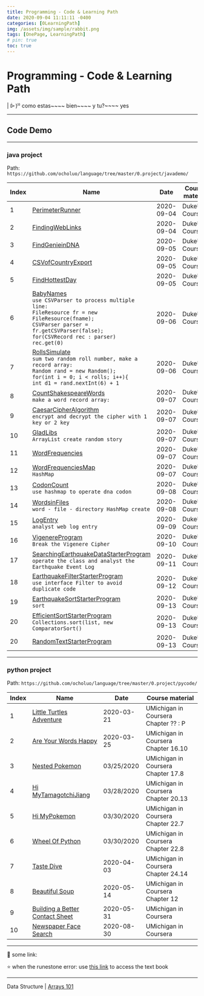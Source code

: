 ```yaml
---
title: Programming - Code & Learning Path
date: 2020-09-04 11:11:11 -0400
categories: [0LearningPath]
img: /assets/img/sample/rabbit.png
tags: [OnePage, LearningPath]
# pin: true
toc: true
---
```


# Programming - Code & Learning Path


| ᐕ)⁾⁾ como estas~~~~ bien~~~~ y tu?~~~~ yes

---

## Code Demo

---

### java project

Path: `https://github.com/ocholuo/language/tree/master/0.project/javademo/`

Index | Name | Date | Course material
---|---|---|---|
1 | [PerimeterRunner](https://github.com/ocholuo/language/tree/master/0.project/javademo/2020-09-04-PerimeterRunner/PerimeterRunner.java) | 2020-09-04 | DukeU in Coursera
2 | [FindingWebLinks](https://github.com/ocholuo/language/tree/master/0.project/javademo/2020-09-04-FindingWebLinks/FindingWebLinks.java) | 2020-09-04 | DukeU in Coursera
3 | [FindGenieinDNA](https://github.com/ocholuo/language/tree/master/0.project/javademo/2020-09-05-FindGenieinDNA/FindGenieinDNA.java) | 2020-09-05 | DukeU in Coursera
4 | [CSVofCountryExport](https://github.com/ocholuo/language/tree/master/0.project/javademo/2020-09-05-CSVofCountryExport/CSVofCountryExport.java) | 2020-09-05 | DukeU in Coursera
5 | [FindHottestDay](https://github.com/ocholuo/language/tree/master/0.project/javademo/2020-09-05-FindHottestDay/FindHottestDay.java) | 2020-09-05 | DukeU in Coursera
6 | [BabyNames](https://github.com/ocholuo/language/tree/master/0.project/javademo/2020-09-06-BabyNames/BabyNames.java) <br> `use CSVParser to process multiple line:` <br>`FileResource fr = new FileResource(fname); ` <br> `CSVParser parser = fr.getCSVParser(false);` <br> `for(CSVRecord rec : parser)` <br> `rec.get(0)`| 2020-09-06 | DukeU in Coursera  |
7 | [RollsSimulate](https://github.com/ocholuo/language/tree/master/0.project/javademo/2020-09-06-RollsSimulate/RollsSimulate.java) <br> `sum two random roll number, make a record array:` <br> `Random rand = new Random();` <br> `for(int i = 0; i < rolls; i++){` <br> `int d1 = rand.nextInt(6) + 1` | 2020-09-06 | DukeU in Coursera  |
8 | [CountShakespeareWords](https://github.com/ocholuo/language/tree/master/0.project/javademo/2020-09-07-CountShakespeareWords/CountShakespeareWords.java) <br> `make a word record array:` | 2020-09-07 | DukeU in Coursera  |
9 | [CaesarCipherAlgorithm](https://github.com/ocholuo/language/tree/master/0.project/javademo/2020-09-07-CaesarCipherAlgorithm/CaesarCipherAlgorithm.java) <br> `encrypt and decrypt the cipher with 1 key or 2 key` | 2020-09-07 | DukeU in Coursera  |
10 | [GladLibs](https://github.com/ocholuo/language/tree/master/0.project/javademo/2020-09-07-GladLibs/GladLibs.java) <br> `ArrayList create random story` | 2020-09-07 | DukeU in Coursera  |
11 | [WordFrequencies](https://github.com/ocholuo/language/tree/master/0.project/javademo/2020-09-07-WordFrequencies/WordFrequencies.java) | 2020-09-07 | DukeU in Coursera  |
12 | [WordFrequenciesMap](https://github.com/ocholuo/language/tree/master/0.project/javademo/2020-09-07-WordFrequenciesMap/WordFrequenciesMap.java) <br>  `HashMap` | 2020-09-07 | DukeU in Coursera  |
13 | [CodonCount](https://github.com/ocholuo/language/tree/master/0.project/javademo/2020-09-08-CodonCount/CodonCount.java) <br> `use hashmap to operate dna codon` | 2020-09-08 | DukeU in Coursera  |
14 | [WordsinFiles](https://github.com/ocholuo/language/tree/master/0.project/javademo/2020-09-08-WordsinFiles/WordsinFiles.java) <br>  `word - file - directory HashMap create` | 2020-09-08 | DukeU in Coursera  |
15 | [LogEntry](https://github.com/ocholuo/language/tree/master/0.project/javademo/2020-09-09-LogEntry/LogEntry.java) <br>  `analyst web log entry` | 2020-09-09 | DukeU in Coursera  |
16 | [VigenereProgram](https://github.com/ocholuo/language/tree/master/0.project/javademo/2020-09-10-VigenereProgram/VigenereCipher.java) <br> `Break the Vigenere Cipher` | 2020-09-10 | DukeU in Coursera  |
17 | [SearchingEarthquakeDataStarterProgram](https://github.com/ocholuo/language/tree/master/0.project/javademo/2020-09-11-SearchingEarthquakeDataStarterProgram) <br> `operate the class and analyst the Earthquake Event Log` | 2020-09-11 | DukeU in Coursera  |
18 | [EarthquakeFilterStarterProgram](https://github.com/ocholuo/language/tree/master/0.project/javademo/2020-09-12-EarthquakeFilterStarterProgram) <br> `use interface Filter to avoid duplicate code` | 2020-09-12 | DukeU in Coursera  |
19 | [EarthquakeSortStarterProgram](https://github.com/ocholuo/language/tree/master/0.project/javademo/2020-09-13-EarthquakeSortStarterProgram) <br> `sort` | 2020-09-13 | DukeU in Coursera  |
20 | [EfficientSortStarterProgram](https://github.com/ocholuo/language/tree/master/0.project/javademo/2020-09-13-EfficientSortStarterProgram) <br> `Collections.sort(list, new ComparatorSort()` | 2020-09-13 | DukeU in Coursera  |
20 | [RandomTextStarterProgram](https://github.com/ocholuo/language/tree/master/0.project/javademo/2020-09-14-RandomTextStarterProgram) | 2020-09-13 | DukeU in Coursera  |


---

### python project

Path: `https://github.com/ocholuo/language/tree/master/0.project/pycode/`

Index | Name | Date | Course material
---|---|---|---
1 | [Little Turtles Adventure](https://github.com/ocholuo/language/tree/master/0.project/pycode/2020-03-21-LittleTurtlesAdventure.md) | 2020-03-21 | UMichigan in Coursera Chapter ?? : P
2 | [Are Your Words Happy](https://github.com/ocholuo/language/tree/master/0.project/pycode/2020-03-25-AreYourWordsHappy.md) | 2020-03-25 | UMichigan in Coursera Chapter 16.10
3 | [Nested Pokemon](https://github.com/ocholuo/language/tree/master/0.project/pycode/2020-03-25-NestedPokemon.md) | 03/25/2020 | UMichigan in Coursera Chapter 17.8
4 | [Hi MyTamagotchiJiang](https://github.com/ocholuo/language/tree/master/0.project/pycode/2020-03-28-HiMyTamagotchiJiang.md) | 03/28/2020 | UMichigan in Coursera Chapter 20.13
5 | [Hi MyPokemon](https://github.com/ocholuo/language/tree/master/0.project/pycode/2020-03-20-HiMyPokemon.md) | 03/30/2020 | UMichigan in Coursera Chapter 22.7
6 | [Wheel Of Python](https://github.com/ocholuo/language/tree/master/0.project/pycode/2020-03-20-WheelOfPython.md) | 03/30/2020 | UMichigan in Coursera Chapter 22.8
7 | [Taste Dive](https://github.com/ocholuo/language/tree/master/0.project/pycode/2020-04-03-TasteDive.md) | 2020-04-03 | UMichigan in Coursera Chapter 24.14
8 | [Beautiful Soup](https://github.com/ocholuo/language/tree/master/0.project/pycode/2020-05-14-BeautifulSoup.md) | 2020-05-14 | UMichigan in Coursera Chapter 12
9 | [Building a Better Contact Sheet](https://github.com/ocholuo/language/tree/master/0.project/pycode/2020-05-31-Building-a-Better-Contact-Sheet.md) | 2020-05-31 | UMichigan in Coursera
10| [Newspaper Face Search](https://github.com/ocholuo/language/tree/master/0.project/pycode/2020-08-30-NewspaperFaceSearch.py) | 2020-08-30 | UMichigan in Coursera

---

:purple_heart: some link:

⭐ when the runestone error: use [this link](https://runestone.academy/runestone/books/published/fopp/AdvancedAccumulation/toctree.html) to access the text book

---

Data Structure | [Arrays 101]()
